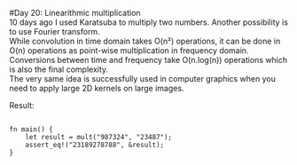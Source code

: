 #Day 20: Linearithmic multiplication
<br>
10 days ago I used Karatsuba to multiply two numbers. Another possibility is to use Fourier transform.
<br>
While convolution in time domain takes O(n²) operations, it can be done in O(n) operations as point-wise multiplication in frequency domain. Conversions between time and frequency take O(n.log(n)) operations which is also the final complexity.
<br>
The very same idea is successfully used in computer graphics when you need to apply large 2D kernels on large images.
<br>

Result:
```

fn main() {
    let result = mult("987324", "23487");
    assert_eq!("23189278788", &result);
}

```

